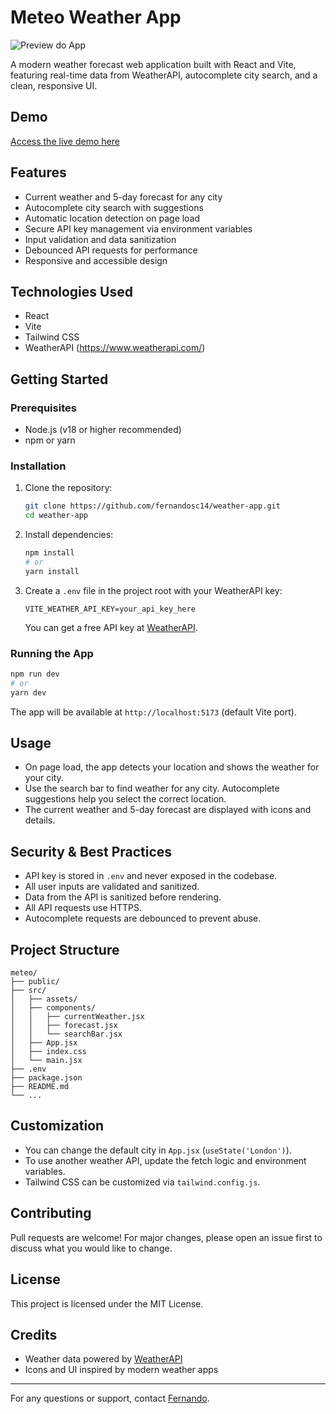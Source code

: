 # Meteo Weather App

![Preview do App](https://github.com/user-attachments/assets/86c16755-509f-4eba-95d4-6c556dfe7899)

A modern weather forecast web application built with React and Vite, featuring real-time data from WeatherAPI, autocomplete city search, and a clean, responsive UI.

## Demo
[Access the live demo here](https://weather-app-eta-five-92.vercel.app/)

## Features

- Current weather and 5-day forecast for any city
- Autocomplete city search with suggestions
- Automatic location detection on page load
- Secure API key management via environment variables
- Input validation and data sanitization
- Debounced API requests for performance
- Responsive and accessible design

## Technologies Used

- React
- Vite
- Tailwind CSS
- WeatherAPI (https://www.weatherapi.com/)

## Getting Started

### Prerequisites
- Node.js (v18 or higher recommended)
- npm or yarn

### Installation
1. Clone the repository:
   ```sh
   git clone https://github.com/fernandosc14/weather-app.git
   cd weather-app
   ```
2. Install dependencies:
   ```sh
   npm install
   # or
   yarn install
   ```
3. Create a `.env` file in the project root with your WeatherAPI key:
   ```env
   VITE_WEATHER_API_KEY=your_api_key_here
   ```
   You can get a free API key at [WeatherAPI](https://www.weatherapi.com/).

### Running the App
```sh
npm run dev
# or
yarn dev
```
The app will be available at `http://localhost:5173` (default Vite port).

## Usage
- On page load, the app detects your location and shows the weather for your city.
- Use the search bar to find weather for any city. Autocomplete suggestions help you select the correct location.
- The current weather and 5-day forecast are displayed with icons and details.

## Security & Best Practices
- API key is stored in `.env` and never exposed in the codebase.
- All user inputs are validated and sanitized.
- Data from the API is sanitized before rendering.
- All API requests use HTTPS.
- Autocomplete requests are debounced to prevent abuse.

## Project Structure
```
meteo/
├── public/
├── src/
│   ├── assets/
│   ├── components/
│   │   ├── currentWeather.jsx
│   │   ├── forecast.jsx
│   │   └── searchBar.jsx
│   ├── App.jsx
│   ├── index.css
│   └── main.jsx
├── .env
├── package.json
├── README.md
└── ...
```

## Customization
- You can change the default city in `App.jsx` (`useState('London')`).
- To use another weather API, update the fetch logic and environment variables.
- Tailwind CSS can be customized via `tailwind.config.js`.

## Contributing
Pull requests are welcome! For major changes, please open an issue first to discuss what you would like to change.

## License
This project is licensed under the MIT License.

## Credits
- Weather data powered by [WeatherAPI](https://www.weatherapi.com/)
- Icons and UI inspired by modern weather apps

---

For any questions or support, contact [Fernando](mailto:fscasas05@gmail.com).
